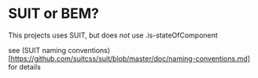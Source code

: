 # SUIT or BEM?
This projects uses SUIT, but does *not* use .is-stateOfComponent

see (SUIT naming conventions)[https://github.com/suitcss/suit/blob/master/doc/naming-conventions.md] for details